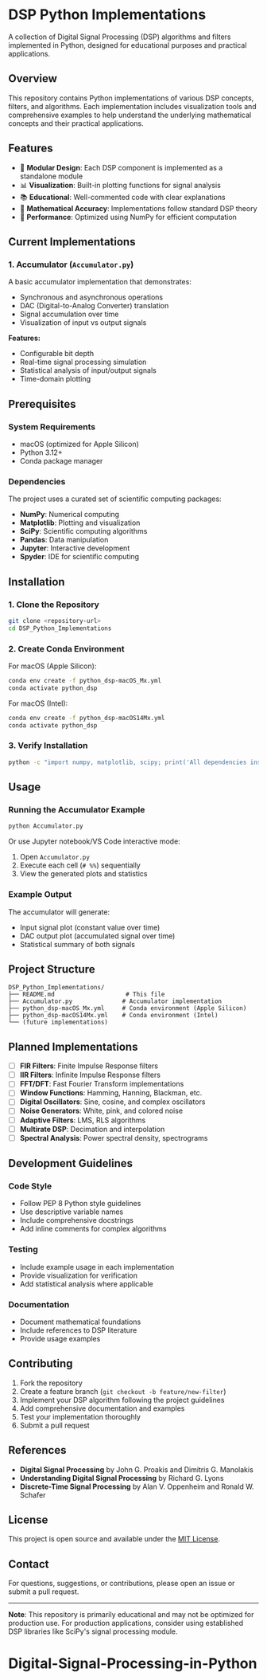 # DSP Python Implementations

A collection of Digital Signal Processing (DSP) algorithms and filters implemented in Python, designed for educational purposes and practical applications.

## Overview

This repository contains Python implementations of various DSP concepts, filters, and algorithms. Each implementation includes visualization tools and comprehensive examples to help understand the underlying mathematical concepts and their practical applications.

## Features

- 🔧 **Modular Design**: Each DSP component is implemented as a standalone module
- 📊 **Visualization**: Built-in plotting functions for signal analysis
- 📚 **Educational**: Well-commented code with clear explanations
- 🧮 **Mathematical Accuracy**: Implementations follow standard DSP theory
- 🚀 **Performance**: Optimized using NumPy for efficient computation

## Current Implementations

### 1. Accumulator (`Accumulator.py`)
A basic accumulator implementation that demonstrates:
- Synchronous and asynchronous operations
- DAC (Digital-to-Analog Converter) translation
- Signal accumulation over time
- Visualization of input vs output signals

**Features:**
- Configurable bit depth
- Real-time signal processing simulation
- Statistical analysis of input/output signals
- Time-domain plotting

## Prerequisites

### System Requirements
- macOS (optimized for Apple Silicon)
- Python 3.12+
- Conda package manager

### Dependencies
The project uses a curated set of scientific computing packages:
- **NumPy**: Numerical computing
- **Matplotlib**: Plotting and visualization
- **SciPy**: Scientific computing algorithms
- **Pandas**: Data manipulation
- **Jupyter**: Interactive development
- **Spyder**: IDE for scientific computing

## Installation

### 1. Clone the Repository
```bash
git clone <repository-url>
cd DSP_Python_Implementations
```

### 2. Create Conda Environment
For macOS (Apple Silicon):
```bash
conda env create -f python_dsp-macOS_Mx.yml
conda activate python_dsp
```

For macOS (Intel):
```bash
conda env create -f python_dsp-macOS14Mx.yml
conda activate python_dsp
```

### 3. Verify Installation
```bash
python -c "import numpy, matplotlib, scipy; print('All dependencies installed successfully!')"
```

## Usage

### Running the Accumulator Example
```bash
python Accumulator.py
```

Or use Jupyter notebook/VS Code interactive mode:
1. Open `Accumulator.py`
2. Execute each cell (`# %%`) sequentially
3. View the generated plots and statistics

### Example Output
The accumulator will generate:
- Input signal plot (constant value over time)
- DAC output plot (accumulated signal over time)
- Statistical summary of both signals

## Project Structure

```
DSP_Python_Implementations/
├── README.md                    # This file
├── Accumulator.py              # Accumulator implementation
├── python_dsp-macOS_Mx.yml     # Conda environment (Apple Silicon)
├── python_dsp-macOS14Mx.yml    # Conda environment (Intel)
└── (future implementations)
```

## Planned Implementations

- [ ] **FIR Filters**: Finite Impulse Response filters
- [ ] **IIR Filters**: Infinite Impulse Response filters
- [ ] **FFT/DFT**: Fast Fourier Transform implementations
- [ ] **Window Functions**: Hamming, Hanning, Blackman, etc.
- [ ] **Digital Oscillators**: Sine, cosine, and complex oscillators
- [ ] **Noise Generators**: White, pink, and colored noise
- [ ] **Adaptive Filters**: LMS, RLS algorithms
- [ ] **Multirate DSP**: Decimation and interpolation
- [ ] **Spectral Analysis**: Power spectral density, spectrograms

## Development Guidelines

### Code Style
- Follow PEP 8 Python style guidelines
- Use descriptive variable names
- Include comprehensive docstrings
- Add inline comments for complex algorithms

### Testing
- Include example usage in each implementation
- Provide visualization for verification
- Add statistical analysis where applicable

### Documentation
- Document mathematical foundations
- Include references to DSP literature
- Provide usage examples

## Contributing

1. Fork the repository
2. Create a feature branch (`git checkout -b feature/new-filter`)
3. Implement your DSP algorithm following the project guidelines
4. Add comprehensive documentation and examples
5. Test your implementation thoroughly
6. Submit a pull request

## References

- **Digital Signal Processing** by John G. Proakis and Dimitris G. Manolakis
- **Understanding Digital Signal Processing** by Richard G. Lyons
- **Discrete-Time Signal Processing** by Alan V. Oppenheim and Ronald W. Schafer

## License

This project is open source and available under the [MIT License](LICENSE).

## Contact

For questions, suggestions, or contributions, please open an issue or submit a pull request.

---

**Note**: This repository is primarily educational and may not be optimized for production use. For production applications, consider using established DSP libraries like SciPy's signal processing module.
# Digital-Signal-Processing-in-Python
